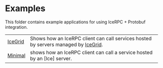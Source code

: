 # Examples

This folder contains example applications for using IceRPC + Protobuf integration.

|                       |                                                                                      |
|-----------------------|--------------------------------------------------------------------------------------|
| [IceGrid](./IceGrid/) | Shows how an IceRPC client can call services hosted by servers managed by [IceGrid]. |
| [Minimal](./Minimal/) | shows how an IceRPC client can call a service hosted by an [Ice] server.             |

[IceGrid]: https://zeroc.com/products/ice
[Minimal]: https://zeroc.com/products/ice/services/icegrid
